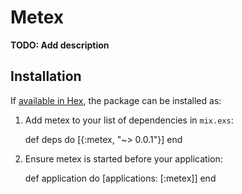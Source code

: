# Metex

**TODO: Add description**

## Installation

If [available in Hex](https://hex.pm/docs/publish), the package can be installed as:

  1. Add metex to your list of dependencies in `mix.exs`:

        def deps do
          [{:metex, "~> 0.0.1"}]
        end

  2. Ensure metex is started before your application:

        def application do
          [applications: [:metex]]
        end

